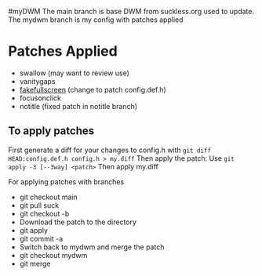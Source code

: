 #myDWM
The main branch is base DWM from suckless.org used to update. 
The mydwm branch is my config with patches applied

# Patches Applied
* swallow (may want to review use)
* vanitygaps
* [fakefullscreen](https://github.com/f-person/dotfiles/blob/master/dwm/dwm-fakefullscreentoggle-20190717.diff) (change to patch config.def.h)
* focusonclick
* notitle (fixed patch in notitle branch)

## To apply patches
First generate a diff for your changes to config.h with `git diff HEAD:config.def.h config.h > my.diff`
Then apply the patch:
Use `git apply -3 [--3way] <patch>` 
Then apply my.diff

For applying patches with branches
* git checkout main
* git pull suck 
* git checkout -b <patch-branch>
* Download the patch to the directory
* git apply <patch>
* git commit -a
* Switch back to mydwm and merge the patch
* git checkout mydwm
* git merge <patch-branch>
